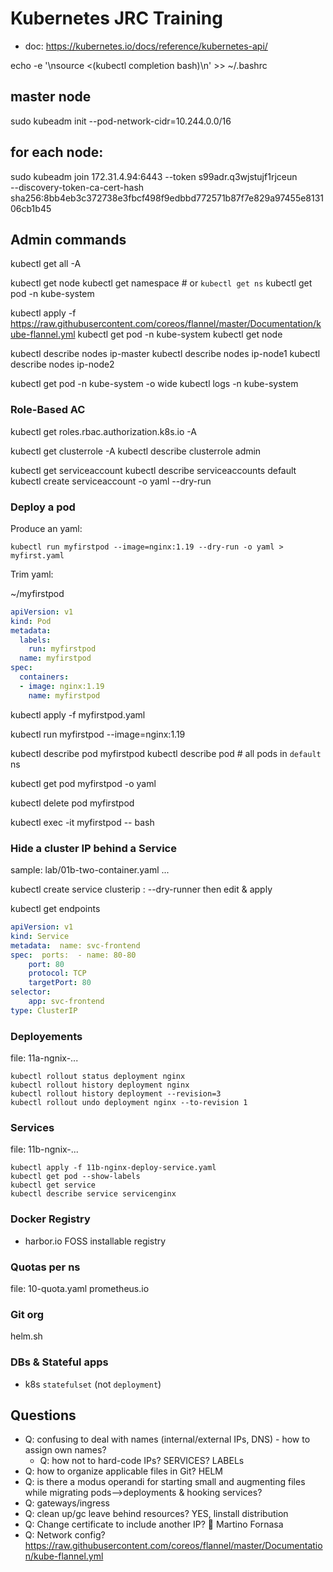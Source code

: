 # Kubernetes JRC Training

- doc: https://kubernetes.io/docs/reference/kubernetes-api/

echo -e '\nsource <(kubectl completion bash)\n' >> ~/.bashrc

## master node
sudo kubeadm init --pod-network-cidr=10.244.0.0/16

## for each node:
sudo kubeadm join 172.31.4.94:6443 --token s99adr.q3wjstujf1rjceun \
--discovery-token-ca-cert-hash sha256:8bb4eb3c372738e3fbcf498f9edbbd772571b87f7e829a97455e813106cb1b45

## Admin commands

kubectl get all -A

kubectl get node
kubectl get namespace  # or `kubectl get ns`
kubectl get pod -n kube-system

kubectl apply -f https://raw.githubusercontent.com/coreos/flannel/master/Documentation/kube-flannel.yml
kubectl get pod -n kube-system
kubectl get node

kubectl describe nodes ip-master
kubectl describe nodes ip-node1
kubectl describe nodes ip-node2

kubectl get pod -n kube-system -o wide
kubectl logs -n kube-system <pod>

### Role-Based AC
kubectl get roles.rbac.authorization.k8s.io -A

kubectl get clusterrole -A
kubectl describe clusterrole admin

kubectl get serviceaccount
kubectl describe serviceaccounts default
    kubectl create serviceaccount -o yaml --dry-run

### Deploy a pod

Produce an yaml:

    kubectl run myfirstpod --image=nginx:1.19 --dry-run -o yaml > myfirst.yaml

Trim yaml:

~/myfirstpod
```yaml
apiVersion: v1
kind: Pod
metadata:
  labels:
    run: myfirstpod
  name: myfirstpod
spec:
  containers:
  - image: nginx:1.19
    name: myfirstpod
```

kubectl apply -f myfirstpod.yaml

kubectl run myfirstpod --image=nginx:1.19

kubectl describe pod myfirstpod
kubectl describe pod  # all pods in `default` ns

kubectl get pod myfirstpod -o yaml

kubectl delete pod myfirstpod

kubectl exec -it myfirstpod -- bash

### Hide a cluster IP behind a Service

sample: lab/01b-two-container.yaml
...

kubectl create service clusterip <name> <port>:<targetPort> --dry-runner
then edit & apply

kubectl get endpoints

```yaml
apiVersion: v1
kind: Service
metadata:  name: svc-frontend
spec:  ports:  - name: 80-80
    port: 80
    protocol: TCP
    targetPort: 80
selector:
    app: svc-frontend
type: ClusterIP
```
### Deployements
file: 11a-ngnix-...

    kubectl rollout status deployment nginx
    kubectl rollout history deployment nginx
    kubectl rollout history deployment --revision=3
    kubectl rollout undo deployment nginx --to-revision 1

### Services

file: 11b-ngnix-...

    kubectl apply -f 11b-nginx-deploy-service.yaml
    kubectl get pod --show-labels
    kubectl get service
    kubectl describe service servicenginx

### Docker Registry

- harbor.io FOSS installable registry

### Quotas per ns

file: 10-quota.yaml
prometheus.io

### Git org

helm.sh

### DBs & Stateful apps

- k8s `statefulset` (not `deployment`)

## Questions

- Q: confusing to deal with names (internal/external IPs, DNS) - how to assign own names?
  - Q: how not to hard-code IPs?  SERVICES?  LABELs
- Q: how to organize applicable files in Git?  HELM
- Q: is there a modus operandi for starting small and augmenting files while migrating pods-->deployments & hooking services?
- Q: gateways/ingress
- Q: clean up/gc leave behind resources?  YES, linstall distribution
- Q: Change certificate to include another IP?

Martino Fornasa
- Q: Network config? https://raw.githubusercontent.com/coreos/flannel/master/Documentation/kube-flannel.yml